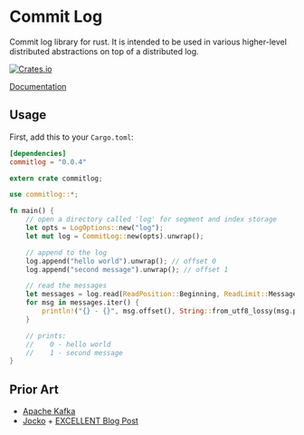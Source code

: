 # Commit Log

Commit log library for rust. It is intended to be used in various higher-level distributed abstractions on top
of a distributed log.

[![Crates.io](https://img.shields.io/crates/v/commitlog.svg?maxAge=2592000)]()

[Documentation](https://docs.rs/commitlog/0.0.4/commitlog/)


## Usage

First, add this to your `Cargo.toml`:

```toml
[dependencies]
commitlog = "0.0.4"
```

```rust
extern crate commitlog;

use commitlog::*;

fn main() {
    // open a directory called 'log' for segment and index storage
    let opts = LogOptions::new("log");
    let mut log = CommitLog::new(opts).unwrap();

    // append to the log
    log.append("hello world").unwrap(); // offset 0
    log.append("second message").unwrap(); // offset 1

    // read the messages
    let messages = log.read(ReadPosition::Beginning, ReadLimit::Messages(2)).unwrap();
    for msg in messages.iter() {
        println!("{} - {}", msg.offset(), String::from_utf8_lossy(msg.payload()));
    }

    // prints:
    //    0 - hello world
    //    1 - second message
}

```

## Prior Art
* [Apache Kafka](https://kafka.apache.org/)
* [Jocko](https://github.com/travisjeffery/jocko) + [EXCELLENT Blog Post](https://medium.com/the-hoard/how-kafkas-storage-internals-work-3a29b02e026)
